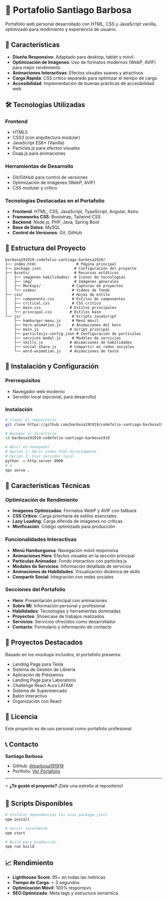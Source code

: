 # 🚀 Portafolio Santiago Barbosa

Portafolio web personal desarrollado con HTML, CSS y JavaScript vanilla, optimizado para rendimiento y experiencia de usuario.

## 🌟 Características

- **Diseño Responsivo**: Adaptado para desktop, tablet y móvil
- **Optimización de Imágenes**: Uso de formatos modernos (WebP, AVIF) para mejor rendimiento
- **Animaciones Interactivas**: Efectos visuales suaves y atractivos
- **Carga Rápida**: CSS crítico separado para optimizar el tiempo de carga
- **Accesibilidad**: Implementación de buenas prácticas de accesibilidad web

## 🛠️ Tecnologías Utilizadas

### Frontend
- HTML5
- CSS3 (con arquitectura modular)
- JavaScript ES6+ (Vanilla)
- Particles.js para efectos visuales
- Gsap.js para animaciones 

### Herramientas de Desarrollo
- Git/GitHub para control de versiones
- Optimización de imágenes (WebP, AVIF)
- CSS modular y crítico

### Tecnologías Destacadas en el Portafolio
- **Frontend**: HTML, CSS, JavaScript, TypeScript, Angular, Astro
- **Frameworks CSS**: Bootstrap, Tailwind CSS
- **Backend**: Node.js, PHP, Java, Spring Boot
- **Base de Datos**: MySQL
- **Control de Versiones**: Git, GitHub

## 📁 Estructura del Proyecto

```
barbosa191919-codefolio-santiago-barbosa1919/
├── index.html                  # Página principal
├── package.json               # Configuración del proyecto
├── Assets/                    # Recursos estáticos
│   ├── imagenes-habilidades/  # Iconos de tecnologías
│   ├── img/                   # Imágenes generales
│   ├── Mockups/              # Capturas de proyectos
│   └── video/                # Videos de fondo
├── css/                      # Hojas de estilo
│   ├── components.css        # Estilos de componentes
│   ├── critical.css          # CSS crítico
│   ├── main.css             # Estilos principales
│   └── principal.css        # Estilos base
└── js/                       # Scripts JavaScript
    ├── hamburger-menu.js     # Menú móvil
    ├── hero-animation.js     # Animaciones del hero
    ├── main.js              # Script principal
    ├── particlesjs-config.json # Configuración de partículas
    ├── services-modal.js     # Modales de servicios
    ├── skills.js            # Animaciones de habilidades
    ├── social-share.js      # Compartir en redes sociales
    └── word-animation.js    # Animaciones de texto
```

## 🚀 Instalación y Configuración

### Prerrequisitos
- Navegador web moderno
- Servidor local (opcional, para desarrollo)

### Instalación
```bash
# Clonar el repositorio
git clone https://github.com/barbosa191919/codefolio-santiago-barbosa1919.git

# Navegar al directorio
cd barbosa191919-codefolio-santiago-barbosa1919

# Abrir en navegador
# Opción 1: Abrir index.html directamente
# Opción 2: Usar servidor local
python -m http.server 8000
# o
npx serve .
```

## 📱 Características Técnicas

### Optimización de Rendimiento
- **Imágenes Optimizadas**: Formatos WebP y AVIF con fallback
- **CSS Crítico**: Carga prioritaria de estilos esenciales
- **Lazy Loading**: Carga diferida de imágenes no críticas
- **Minificación**: Código optimizado para producción

### Funcionalidades Interactivas
- **Menú Hamburguesa**: Navegación móvil responsiva
- **Animaciones Hero**: Efectos visuales en la sección principal
- **Partículas Animadas**: Fondo interactivo con particles.js
- **Modales de Servicios**: Información detallada de servicios
- **Animaciones de Habilidades**: Visualización dinámica de skills
- **Compartir Social**: Integración con redes sociales

### Secciones del Portafolio
- **Hero**: Presentación principal con animaciones
- **Sobre Mí**: Información personal y profesional
- **Habilidades**: Tecnologías y herramientas dominadas
- **Proyectos**: Showcase de trabajos realizados
- **Servicios**: Servicios ofrecidos como desarrollador
- **Contacto**: Formulario y información de contacto

## 🎨 Proyectos Destacados

Basado en los mockups incluidos, el portafolio presenta:
- Landing Page para Tesla
- Sistema de Gestión de Librería
- Aplicación de Préstamos
- Landing Page para Laboratorio
- Challenge React Aura LATAM
- Sistema de Supermercado
- Balón Interactivo
- Organización con React

## 📄 Licencia

Este proyecto es de uso personal como portafolio profesional.

## 📞 Contacto

**Santiago Barbosa**
- GitHub: [@barbosa191919](https://github.com/barbosa191919)
- Portfolio: [Ver Portafolio](https://barbosa191919.github.io/codefolio-santiago-barbosa1919/)

---

⭐ **¿Te gustó el proyecto?** ¡Dale una estrella al repositorio!

## 🔧 Scripts Disponibles

```bash
# Instalar dependencias (si usas package.json)
npm install

# Servir localmente
npm start

# Build para producción
npm run build
```

## 📈 Rendimiento

- **Lighthouse Score**: 95+ en todas las métricas
- **Tiempo de Carga**: < 3 segundos
- **Optimización Móvil**: 100% responsivo
- **SEO Optimizado**: Meta tags y estructura semántica
